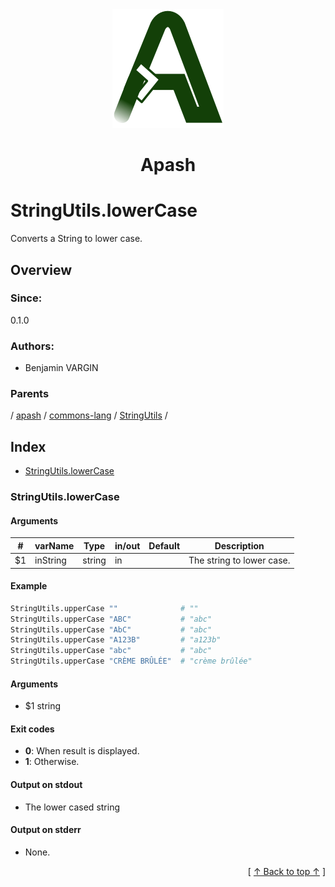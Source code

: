 
<div align='center' id='apash-top'>
  <a href='https://github.com/hastec-fr/apash'>
    <img alt='apash-logo' src='../../../../../../../assets/apash-logo.svg'/>
  </a>

  # Apash
</div>

# StringUtils.lowerCase

Converts a String to lower case.

## Overview

### Since:
0.1.0

### Authors:
* Benjamin VARGIN

### Parents
<!-- apash.parentBegin -->
[](../../../../.md) / [apash](../../../apash.md) / [commons-lang](../../commons-lang.md) / [StringUtils](../StringUtils.md) / 
<!-- apash.parentEnd -->

## Index

* [StringUtils.lowerCase](#stringutilslowercase)

### StringUtils.lowerCase

#### Arguments
| #      | varName        | Type          | in/out   | Default    | Description                           |
|--------|----------------|---------------|----------|------------|---------------------------------------|
| $1     | inString       | string        | in       |            | The string to lower case.             |

#### Example

```bash
StringUtils.upperCase ""              # ""
StringUtils.upperCase "ABC"           # "abc"
StringUtils.upperCase "AbC"           # "abc"
StringUtils.upperCase "A123B"         # "a123b"
StringUtils.upperCase "abc"           # "abc"
StringUtils.upperCase "CRÈME BRÛLÉE"  # "crème brûlée"
```

#### Arguments

* $1 string

#### Exit codes

* **0**: When result is displayed.
* **1**: Otherwise.

#### Output on stdout

* The lower cased string

#### Output on stderr

* None.


  <div align='right'>[ <a href='#apash-top'>↑ Back to top ↑</a> ]</div>

